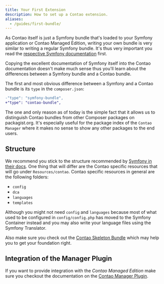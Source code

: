 ```yaml
---
title: Your First Extension
description: How to set up a Contao extension.
aliases:
  - /guides/first-bundle/
---
```



As Contao itself is just a Symfony bundle that's loaded to your Symfony application or Contao Managed Edition, writing
your own bundle is very similar to writing a regular Symfony bundle. It's thus very important you read the [respective
Symfony documentation][1] first.

Copying the excellent documentation of Symfony itself into the Contao documentation doesn't make much sense thus you'll
learn about the differences between a Symfony bundle and a Contao bundle.

The first and most obvious difference between a Symfony and a Contao bundle is its `type` in the `composer.json`:

```diff
-"type": "symfony-bundle",
+"type": "contao-bundle",
```

The one and only reason as of today is the simple fact that it allows us to distinguish Contao bundles from other
Composer packages on packagist.org. It's especially useful for the package index of the `Contao Manager` where it makes
no sense to show any other packages to the end users.


## Structure

We recommend you stick to the structure recommended by [Symfony in their docs][2]. One thing that will differ are the
Contao specific resources that will go under `Resources/contao`.
Contao specific resources in general are the following folders:

* `config`
* `dca`
* `languages`
* `templates`

Although you might not need `config` and `languages` because most of what used to be configured in `config/config.php`
has moved to the Symfony Container instead and you may also write your language files using the Symfony Translator.

Also make sure you check out the [Contao Skeleton Bundle][3] which may help you to get your foundation right.


## Integration of the Manager Plugin

If you want to provide integration with the _Contao Managed Edition_ make sure you checkout the documentation on the
[Contao Manager Plugin][4].


[1]: https://symfony.com/doc/current/bundles.html
[2]: https://symfony.com/doc/current/bundles.html#bundle-directory-structure
[3]: https://github.com/contao/skeleton-bundle
[4]: /framework/manager-plugin/
